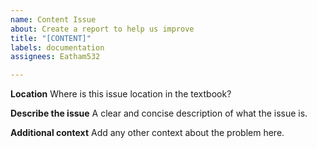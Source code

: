 ```yaml
---
name: Content Issue
about: Create a report to help us improve
title: "[CONTENT]"
labels: documentation
assignees: Eatham532

---
```


**Location**
Where is this issue location in the textbook?

**Describe the issue**
A clear and concise description of what the issue is.

**Additional context**
Add any other context about the problem here.
